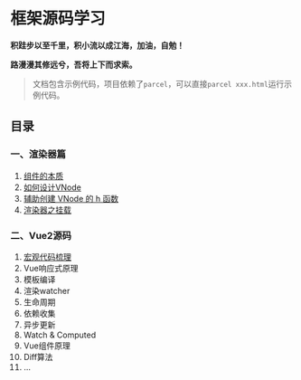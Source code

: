 # 框架源码学习

**积跬步以至千里，积小流以成江海，加油，自勉！**

**路漫漫其修远兮，吾将上下而求索。**

> 文档包含示例代码，项目依赖了`parcel`，可以直接`parcel xxx.html`运行示例代码。
## 目录
### 一、渲染器篇

1. [组件的本质](./src/render-explore/1.essence-of-component/README.md)
2. [如何设计VNode](./src/render-explore/2.design-vnode/README.md)
3. [辅助创建 VNode 的 h 函数](./src/render-explore/3.h-function/README.md)
4. [渲染器之挂载](./src/render-explore/4.mount/README.md)


### 二、Vue2源码
1. [宏观代码梳理](./my-vue2/readme.md)
2. Vue响应式原理
3. 模板编译
4. 渲染watcher
5. 生命周期
6. 依赖收集
7. 异步更新
8. Watch & Computed
9. Vue组件原理
10. Diff算法
11. ...

